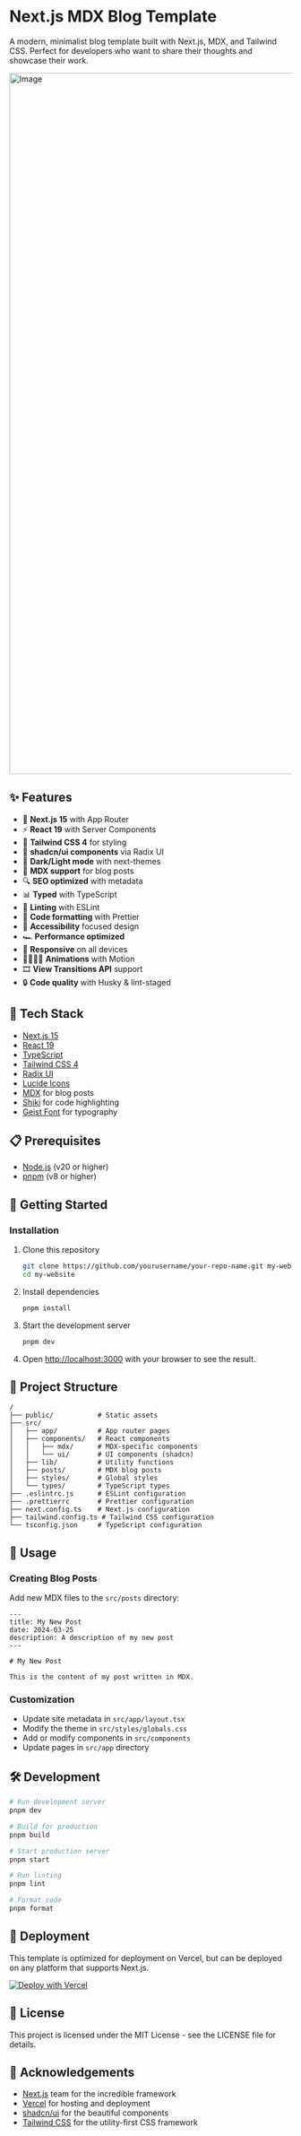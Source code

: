 # Next.js MDX Blog Template

A modern, minimalist blog template built with Next.js, MDX, and Tailwind CSS. Perfect for developers who want to share their thoughts and showcase their work.

<img width="1251" alt="Image" src="https://github.com/user-attachments/assets/8a263c60-778a-404d-bca5-b9e44cdfedc6" />

## ✨ Features

- 🚀 **Next.js 15** with App Router
- ⚡ **React 19** with Server Components
- 🎨 **Tailwind CSS 4** for styling
- 🧩 **shadcn/ui components** via Radix UI
- 🌙 **Dark/Light mode** with next-themes
- 📝 **MDX support** for blog posts
- 🔍 **SEO optimized** with metadata
- 📊 **Typed** with TypeScript
- 🧹 **Linting** with ESLint
- 💅 **Code formatting** with Prettier
- 🦮 **Accessibility** focused design
- 🏎️ **Performance optimized**
- 📱 **Responsive** on all devices
- 🏃🏻‍♂️‍➡️ **Animations** with Motion
- 🎞️ **View Transitions API** support
- 🔒 **Code quality** with Husky & lint-staged

## 🧰 Tech Stack

- [Next.js 15](https://nextjs.org/)
- [React 19](https://react.dev/)
- [TypeScript](https://www.typescriptlang.org/)
- [Tailwind CSS 4](https://tailwindcss.com/)
- [Radix UI](https://radix-ui.com/)
- [Lucide Icons](https://lucide.dev/)
- [MDX](https://mdxjs.com/) for blog posts
- [Shiki](https://shiki.style/) for code highlighting
- [Geist Font](https://vercel.com/font) for typography

## 📋 Prerequisites

- [Node.js](https://nodejs.org/en/) (v20 or higher)
- [pnpm](https://pnpm.io/) (v8 or higher)

## 🚀 Getting Started

### Installation

1. Clone this repository

   ```bash
   git clone https://github.com/yourusername/your-repo-name.git my-website
   cd my-website
   ```

2. Install dependencies

   ```bash
   pnpm install
   ```

3. Start the development server

   ```bash
   pnpm dev
   ```

4. Open [http://localhost:3000](http://localhost:3000) with your browser to see the result.

## 📁 Project Structure

```
/
├── public/           # Static assets
├── src/
│   ├── app/          # App router pages
│   ├── components/   # React components
│   │   ├── mdx/      # MDX-specific components
│   │   └── ui/       # UI components (shadcn)
│   ├── lib/          # Utility functions
│   ├── posts/        # MDX blog posts
│   ├── styles/       # Global styles
│   └── types/        # TypeScript types
├── .eslintrc.js      # ESLint configuration
├── .prettierrc       # Prettier configuration
├── next.config.ts    # Next.js configuration
├── tailwind.config.ts # Tailwind CSS configuration
└── tsconfig.json     # TypeScript configuration
```

## 📝 Usage

### Creating Blog Posts

Add new MDX files to the `src/posts` directory:

```mdx
---
title: My New Post
date: 2024-03-25
description: A description of my new post
---

# My New Post

This is the content of my post written in MDX.
```

### Customization

- Update site metadata in `src/app/layout.tsx`
- Modify the theme in `src/styles/globals.css`
- Add or modify components in `src/components`
- Update pages in `src/app` directory

## 🛠️ Development

```bash
# Run development server
pnpm dev

# Build for production
pnpm build

# Start production server
pnpm start

# Run linting
pnpm lint

# Format code
pnpm format
```

## 🚢 Deployment

This template is optimized for deployment on Vercel, but can be deployed on any platform that supports Next.js.

[![Deploy with Vercel](https://vercel.com/button)](https://vercel.com/new/clone?repository-url=https://github.com/yourusername/your-repo-name)

## 📄 License

This project is licensed under the MIT License - see the LICENSE file for details.

## 🙏 Acknowledgements

- [Next.js](https://nextjs.org/) team for the incredible framework
- [Vercel](https://vercel.com/) for hosting and deployment
- [shadcn/ui](https://ui.shadcn.com/) for the beautiful components
- [Tailwind CSS](https://tailwindcss.com/) for the utility-first CSS framework
